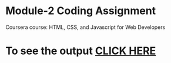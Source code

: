 # Module-2 Coding Assignment

Coursera course: HTML, CSS, and Javascript for Web Developers

# To see the output [CLICK HERE](https://aratrik-02.github.io/coursera-test/module2_solution/)


